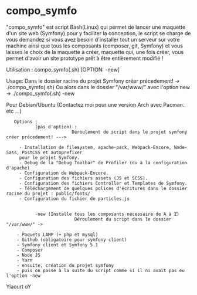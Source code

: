 # compo_symfo
"compo_symfo" est script Bash(Linux) qui permet de lancer une maquette d'un site web (Symfony) pour y faciliter la conception, le script se charge de vous demandez si vous avez besoin d'installer tout un serveur sur votre machine ainsi que tous les composants (composer, git, Symfony) et vous laisses le choix de la maquette à créer, maquette qui, une fois créer, vous permet d'avoir un site prototype prêt à être entièrement modifié !



 Utilisation : compo_symfo(.sh) [OPTION: -new]
 
 Usage: Dans le dossier racine du projet Symfony créer précedement! -> ./compo_symfo(.sh)
        Ou alors dans le dossier "/var/www/" avec l'option new -> ./compo_symfo(.sh) -new
 
 Pour Debian/Ubuntu (Contactez moi pour une version Arch avec Pacman.. etc ...)
      
       Options : 
               (pas d'option) : 
                             Déroulement du script dans le projet symfony créer précedement! --->
                             
         - Installation de filesystem, apache-pack, Webpack-Encore, Node-Sass, PostCSS et autoprefixer
         pour le projet Symfony.
         - Debug de la "Debug Toolbar" de Profiler (du à la configuration d'apache)
         - Configuration de Webpack-Encore.
         - Configuration des fichiers assets (JS et SCSS).
         - Configuration des fichiers Controller et Templates de Symfony.
         - Téléchargement de quelques polices d'écritures dans le dossier racine du projet : public/fonts/
         - Configuration du fichier de particles.js
               
               
               -new (Installe tous les composants nécessaire de A à Z)
                              Déroulement du script dans le dossier "/var/www/" ->
                                            
        - Paquets LAMP (+ php et mysql)
        - Github (obligatoire pour symfony client)
        - Symfony client et Symfony 5.1
        - Composer
        - Node JS
        - Yarn
        - ensuite, création du projet symfony
        - puis on passe à la suite du script comme si il ni avait pas eu l'option -new

 Yiaourt oY
